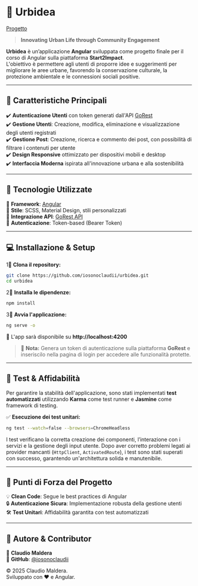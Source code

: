 # 🌇 Urbidea  
[Progetto](https://urbanideasapp.netlify.app/login)

> **Innovating Urban Life through Community Engagement**  

**Urbidea** è un’applicazione **Angular** sviluppata come progetto finale per il corso di Angular sulla piattaforma **Start2Impact**.  
L'obiettivo è permettere agli utenti di proporre idee e suggerimenti per migliorare le aree urbane, favorendo la conservazione culturale, la protezione ambientale e le connessioni sociali positive.  

---

## 🎯 **Caratteristiche Principali**  

✔️ **Autenticazione Utenti** con token generati dall'API [GoRest](https://gorest.co.in/)  
✔️ **Gestione Utenti**: Creazione, modifica, eliminazione e visualizzazione degli utenti registrati  
✔️ **Gestione Post**: Creazione, ricerca e commento dei post, con possibilità di filtrare i contenuti per utente  
✔️ **Design Responsive** ottimizzato per dispositivi mobili e desktop  
✔️ **Interfaccia Moderna** ispirata all'innovazione urbana e alla sostenibilità  

---

## 🚀 **Tecnologie Utilizzate**  

🔹 **Framework**: [Angular](https://angular.io/)  
🔹 **Stile**: SCSS, Material Design, stili personalizzati  
🔹 **Integrazione API**: [GoRest API](https://gorest.co.in/)  
🔹 **Autenticazione**: Token-based (Bearer Token)  

---

## 💻 **Installazione & Setup**  

1⃣ **Clona il repository:**  
```bash
git clone https://github.com/iosonoclaudii/urbidea.git
cd urbidea
```
2⃣ **Installa le dipendenze:**  
```bash
npm install
```
3⃣ **Avvia l'applicazione:**  
```bash
ng serve -o
```
🔗 L'app sarà disponibile su **http://localhost:4200**  

> 📝 **Nota:** Genera un token di autenticazione sulla piattaforma **GoRest** e inseriscilo nella pagina di login per accedere alle funzionalità protette.  

---

## 🧩 **Test & Affidabilità**  

Per garantire la stabilità dell'applicazione, sono stati implementati **test automatizzati** utilizzando **Karma** come test runner e **Jasmine** come framework di testing.  

✅ **Esecuzione dei test unitari:**  
```bash
ng test --watch=false --browsers=ChromeHeadless
```
I test verificano la corretta creazione dei componenti, l’interazione con i servizi e la gestione degli input utente. Dopo aver corretto problemi legati ai provider mancanti (`HttpClient`, `ActivatedRoute`), i test sono stati superati con successo, garantendo un'architettura solida e manutenibile.  

---

## 🌟 **Punti di Forza del Progetto**  

💡 **Clean Code**: Segue le best practices di Angular  
🔒 **Autenticazione Sicura**: Implementazione robusta della gestione utenti  
🛠️ **Test Unitari**: Affidabilità garantita con test automatizzati  

---

## 🔗 **Autore & Contributor**  

👤 **Claudio Maldera**  
🔗 **GitHub**: [@iosonoclaudii](https://github.com/iosonoclaudii)  

© 2025 Claudio Maldera.  
Sviluppato con ❤️ e Angular.  

